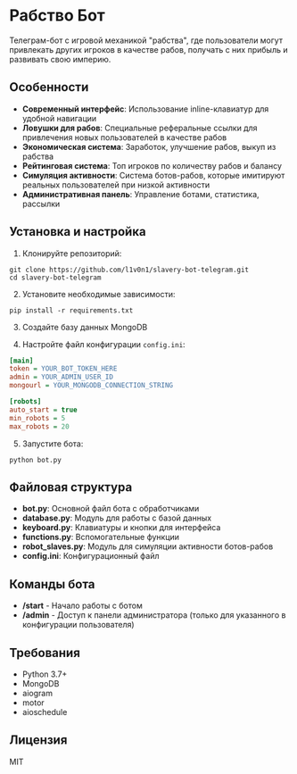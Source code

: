 # Рабство Бот

Телеграм-бот с игровой механикой "рабства", где пользователи могут привлекать других игроков в качестве рабов, получать с них прибыль и развивать свою империю.

## Особенности

- **Современный интерфейс**: Использование inline-клавиатур для удобной навигации
- **Ловушки для рабов**: Специальные реферальные ссылки для привлечения новых пользователей в качестве рабов
- **Экономическая система**: Заработок, улучшение рабов, выкуп из рабства
- **Рейтинговая система**: Топ игроков по количеству рабов и балансу
- **Симуляция активности**: Система ботов-рабов, которые имитируют реальных пользователей при низкой активности
- **Административная панель**: Управление ботами, статистика, рассылки

## Установка и настройка

1. Клонируйте репозиторий:
```
git clone https://github.com/l1v0n1/slavery-bot-telegram.git
cd slavery-bot-telegram
```

2. Установите необходимые зависимости:
```
pip install -r requirements.txt
```

3. Создайте базу данных MongoDB

4. Настройте файл конфигурации `config.ini`:
```ini
[main]
token = YOUR_BOT_TOKEN_HERE
admin = YOUR_ADMIN_USER_ID
mongourl = YOUR_MONGODB_CONNECTION_STRING

[robots]
auto_start = true
min_robots = 5
max_robots = 20
```

5. Запустите бота:
```
python bot.py
```

## Файловая структура

- **bot.py**: Основной файл бота с обработчиками
- **database.py**: Модуль для работы с базой данных
- **keyboard.py**: Клавиатуры и кнопки для интерфейса
- **functions.py**: Вспомогательные функции
- **robot_slaves.py**: Модуль для симуляции активности ботов-рабов
- **config.ini**: Конфигурационный файл

## Команды бота

- **/start** - Начало работы с ботом
- **/admin** - Доступ к панели администратора (только для указанного в конфигурации пользователя)

## Требования

- Python 3.7+
- MongoDB
- aiogram
- motor
- aioschedule

## Лицензия

MIT 